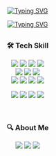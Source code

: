 <div align="center">

[![Typing SVG](https://readme-typing-svg.demolab.com?font=Fira+Code&weight=700&size=28&duration=1&pause=1&color=5E6EF7&center=true&vCenter=true&repeat=false&width=435&lines=I'm+SectionR0+%5E-%5E)](https://git.io/typing-svg)
  
[![Typing SVG](https://readme-typing-svg.demolab.com?font=Fira+Code&size=24&pause=1000&color=484EF7&center=true&vCenter=true&width=435&lines=JAVA%2FKotiln+Backend+Developer;Enjoying+Development+process;Always+learning+new+things)](https://git.io/typing-svg)

##



<h3 align="center">🛠 Tech Skill</h3>

<p align="center">
  <img src="https://img.shields.io/badge/SpringBoot-6DB33F?style=flat-square&logo=SpringBoot&logoColor=white"/></a>
  <img src="https://img.shields.io/badge/Spring_Data_JPA-6DB33F?style=flat-square&logo=Spring&logoColor=white"/></a>
  <img src="https://img.shields.io/badge/Spring_Security-6DB33F?style=flat-square&logo=SpringSecurity&logoColor=white"/></a>
  <img src="https://img.shields.io/badge/JUnit5-25A162?style=flat-square&logo=JUnit5&logoColor=white"/></a>
  <br>
  <img src="https://img.shields.io/badge/Mysql-4479A1?style=flat-square&logo=MySql&logoColor=white"/></a> 
  <img src="https://img.shields.io/badge/PostgreSQL-4169E1?style=flat-square&logo=PostgreSQL&logoColor=white"/></a> 
  <img src="https://img.shields.io/badge/oracle-F80000?style=flat-square&logo=oracle&logoColor=white"/></a>
  <br>
  <img src="https://img.shields.io/badge/Docker-2496ED?style=flat-square&logo=Docker&logoColor=white"/></a>
  <img src="https://img.shields.io/badge/Amazon_AWS-232F3E?style=flat-square&logo=AmazonAWS&logoColor=white"/></a>
  <img src="https://img.shields.io/badge/GitHub_Actions-2088FF?style=flat-square&logo=GitHubActions&logoColor=white"/></a>
  <img src="https://img.shields.io/badge/Jenkins-D24939?style=flat-square&logo=Jenkins&logoColor=white"/></a>

  <img src="https://img.shields.io/badge/Notion-000000?style=flat-square&logo=Notion&logoColor=white"/></a>
  <img src="https://img.shields.io/badge/Jira-0052CC?style=flat-square&logo=Jira&logoColor=white"/>
  <img src="https://img.shields.io/badge/Slack-4A154B?style=flat-square&logo=Slack&logoColor=white"/>
  <img src="https://img.shields.io/badge/Figma-F24E1E?style=flat-square&logo=Figma&logoColor=white"/>
  
</p>
<br>
 
<h3 align="center">🔍 About Me</h3>
<a href=""><img src="https://img.shields.io/badge/portfolio-FF9800?style=square&logo=Micro.blog&logoColor=white"></a>
<a href=""><img src="https://img.shields.io/badge/Blog-20C997?style=square&logo=velog&logoColor=white"></a>
<a href="mailto:sectionr0@gmail.com"><img src="https://img.shields.io/badge/Gmail-EA4335?style=square&logo=GMAIL&logoColor=white"></a>


</div>


<!-- <br>
<h3 align="center">🥇My Stats</h3>


| <img align="center" src="https://github-readme-stats.vercel.app/api?username=sectionr0&show_icons=true&theme=slateorange" alt="github stats" /></a> | <img align="center" src="https://github-readme-stats.vercel.app/api/top-langs/?username=sectionr0&layout=compact&theme=" /></a> |
| ------------- | ------------- |
 -->
